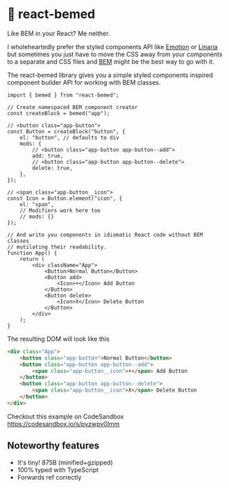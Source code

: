 # 🦖 react-bemed

Like BEM in your React? Me neither.

I wholeheartedly prefer the styled components API like [Emotion][] or
[Linaria][] but sometimes you just have to move the CSS away from your
components to a separate and CSS files and [BEM][] might be the best way to
go with it.

[emotion]: https://emotion.sh/docs/introduction
[linaria]: https://linaria.now.sh/
[bem]: http://getbem.com/

The react-bemed library gives you a simple styled components inspired
component builder API for working with BEM classes.

```tsx
import { bemed } from "react-bemed";

// Create namespaced BEM component creator
const createBlock = bemed("app");

// <button class="app-button">
const Button = createBlock("button", {
    el: "button", // defaults to div
    mods: {
        // <button class="app-button app-button--add">
        add: true,
        // <button class="app-button app-button--delete">
        delete: true,
    },
});

// <span class="app-button__icon">
const Icon = Button.element("icon", {
    el: "span",
    // Modifiers work here too
    // mods: {}
});

// And write you components in idiomatic React code without BEM classes
// mutilating their readability.
function App() {
    return (
        <div className="App">
            <Button>Normal Button</Button>
            <Button add>
                <Icon>+</Icon> Add Button
            </Button>
            <Button delete>
                <Icon>X</Icon> Delete Button
            </Button>
        </div>
    );
}
```

The resulting DOM will look like this

```html
<div class="App">
    <button class="app-button">Normal Button</button>
    <button class="app-button app-button--add">
        <span class="app-button__icon">+</span> Add Button
    </button>
    <button class="app-button app-button--delete">
        <span class="app-button__icon">X</span> Delete Button
    </button>
</div>
```

Checkout this example on CodeSandbox https://codesandbox.io/s/pyzwpv0lmm

## Noteworthy features

-   It's tiny! 875B (minified+gzipped)
-   100% typed with TypeScript
-   Forwards ref correctly
